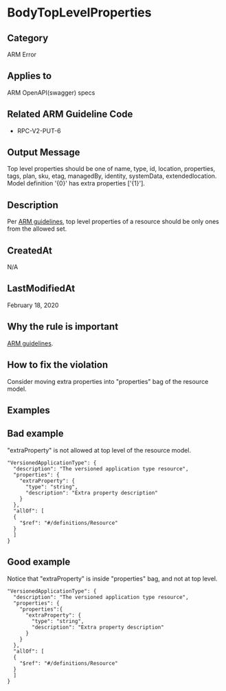 # BodyTopLevelProperties

## Category

ARM Error

## Applies to

ARM OpenAPI(swagger) specs


## Related ARM Guideline Code

- RPC-V2-PUT-6

## Output Message

Top level properties should be one of name, type, id, location, properties, tags, plan, sku, etag, managedBy, identity, systemData, extendedlocation. Model definition '{0}' has extra properties ['{1}'].

## Description

Per [ARM guidelines](https://github.com/Azure/azure-resource-manager-rpc/blob/master/v1.0/resource-api-reference.md), top level properties of a resource should be only ones from the allowed set.

## CreatedAt

N/A

## LastModifiedAt

February 18, 2020

## Why the rule is important

[ARM guidelines](https://github.com/Azure/azure-resource-manager-rpc/blob/master/v1.0/resource-api-reference.md).

## How to fix the violation

Consider moving extra properties into "properties" bag of the resource model.

## Examples

## Bad example

"extraProperty" is not allowed at top level of the resource model.

```json5
"VersionedApplicationType": {
  "description": "The versioned application type resource",
  "properties": {
    "extraProperty": {
      "type": "string",
      "description": "Extra property description"
    }
  },
  "allOf": [
  {
    "$ref": "#/definitions/Resource"
  }
  ]
}
```

## Good example

Notice that "extraProperty" is inside "properties" bag, and not at top level.

```json5
"VersionedApplicationType": {
  "description": "The versioned application type resource",
  "properties": {
    "properties":{
      "extraProperty": {
        "type": "string",
        "description": "Extra property description"
      }
    }
  },
  "allOf": [
  {
    "$ref": "#/definitions/Resource"
  }
  ]
}
```
